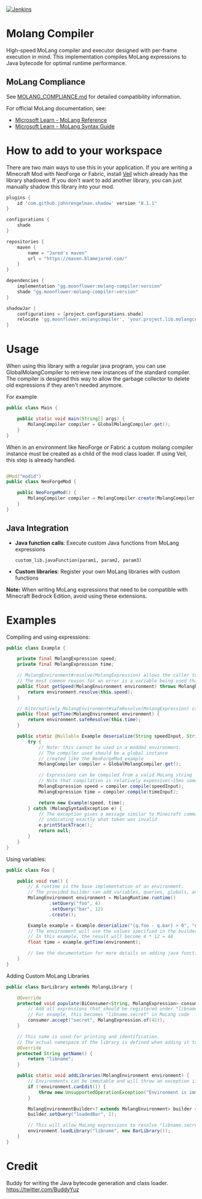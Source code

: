 [![Jenkins](https://img.shields.io/jenkins/build?jobUrl=https://ci.blamejared.com/job/Foundry/job/molang-compiler/job/master/&style=?style=plastic)](https://ci.blamejared.com/job/Foundry/job/molang-compiler/job/master/)

# Molang Compiler

High-speed MoLang compiler and executor designed with per-frame execution in mind. This implementation compiles MoLang
expressions to Java bytecode for optimal runtime performance.

## MoLang Compliance

See [MOLANG_COMPLIANCE.md](MOLANG_COMPLIANCE.md) for detailed compatibility information.

For official MoLang documentation, see:

- [Microsoft Learn - MoLang Reference](https://learn.microsoft.com/en-us/minecraft/creator/reference/content/molangreference/)
- [Microsoft Learn - MoLang Syntax Guide](https://learn.microsoft.com/en-us/minecraft/creator/documents/molang/syntax-guide)

# How to add to your workspace

There are two main ways to use this in your application. If you are writing a Minecraft Mod with NeoForge or Fabric,
install [Veil](https://github.com/FoundryMC/Veil) which already has the library shadowed. If you don't want
to add another library, you can just manually shadow this library into your mod.

```gradle
plugins {
    id 'com.github.johnrengelman.shadow' version "8.1.1"
}

configurations {
    shade
}

repositories {
    maven {
        name = "Jared's maven"
        url = "https://maven.blamejared.com/"
    }
}

dependencies {
    implementation "gg.moonflower:molang-compiler:version"
    shade "gg.moonflower:molang-compiler:version"
}

shadowJar {
    configurations = [project.configurations.shade]
    relocate 'gg.moonflower.molangcompiler', 'your.project.lib.molangcompiler'
}
```

# Usage

When using this library with a regular java program, you can use GlobalMolangCompiler to retrieve new instances of the
standard compiler. The compiler is designed this way to allow the garbage collector to delete old expressions if they
aren't needed anymore.

For example

```java
public class Main {

    public static void main(String[] args) {
        MolangCompiler compiler = GlobalMolangCompiler.get();
    }
}
```

When in an environment like NeoForge or Fabric a custom molang compiler instance must be created as a child of the mod
class loader. If using Veil, this step is already handled.

```java

@Mod("modid")
public class NeoForgeMod {

    public NeoForgeMod() {
        MolangCompiler compiler = MolangCompiler.create(MolangCompiler.DEFAULT_FLAGS, NeoForgeMod.class.getClassLoader());
    }
}
```

## Java Integration

- **Java function calls**: Execute custom Java functions from MoLang expressions
  ```molang
  custom_lib.javaFunction(param1, param2, param3)
  ```
- **Custom libraries**: Register your own MoLang libraries with custom functions

**Note:** When writing MoLang expressions that need to be compatible with Minecraft Bedrock Edition, avoid using these
extensions.

# Examples

Compiling and using expressions:

```java
public class Example {

    private final MolangExpression speed;
    private final MolangExpression time;

    // MolangEnvironment#resolve(MolangExpression) allows the caller to handle errors created while resolving
    // The most common reason for an error is a variable being used that isn't defined in the environment
    public float getSpeed(MolangEnvironment environment) throws MolangRuntimeException {
        return environment.resolve(this.speed);
    }

    // Alternatively MolangEnvironment#safeResolve(MolangExpression) can be used to print the stack trace and return 0 on errors
    public float getTime(MolangEnvironment environment) {
        return environment.safeResolve(this.time);
    }

    public static @Nullable Example deserialize(String speedInput, String timeInput) {
        try {
            // Note: this cannot be used in a modded environment.
            // The compiler used should be a global instance
            // created like the NeoForgeMod example
            MolangCompiler compiler = GlobalMolangCompiler.get();

            // Expressions can be compiled from a valid MoLang string
            // Note that compilation is relatively expensive(~15ms sometimes) so it should be done once and cached
            MolangExpression speed = compiler.compile(speedInput);
            MolangExpression time = compiler.compile(timeInput);

            return new Example(speed, time);
        } catch (MolangSyntaxException e) {
            // The exception gives a message similar to Minecraft commands
            // indicating exactly what token was invalid
            e.printStackTrace();
            return null;
        }
    }
}
```

Using variables:

```java
public class Foo {

    public void run() {
        // A runtime is the base implementation of an environment.
        // The provided builder can add variables, queries, globals, and extra libraries
        MolangEnvironment environment = MolangRuntime.runtime()
                .setQuery("foo", 4)
                .setQuery("bar", 12)
                .create();

        Example example = Example.deserialize("(q.foo - q.bar) > 0", "q.foo * q.bar");
        // The environment will use the values specified in the builder as replacements when calculating the expression
        // In this example, the result will become 4 * 12 = 48
        float time = example.getTime(environment);

        // See the documentation for more details on adding java functions and variables
    }
}
```

Adding Custom MoLang Libraries

```java
public class BarLibrary extends MolangLibrary {

    @Override
    protected void populate(BiConsumer<String, MolangExpression> consumer) {
        // Add all expressions that should be registered under "libname"
        // For example, this becomes "libname.secret" in MoLang code
        consumer.accept("secret", MolangExpression.of(42));
    }

    // This name is used for printing and identification.
    // The actual namespace of the library is defined when adding it to a MolangEnvironment.
    @Override
    protected String getName() {
        return "libname";
    }

    public static void addLibraries(MolangEnvironment environment) {
        // Environments can be immutable and will throw an exception if they are tried to be modified
        if (!environment.canEdit()) {
            throw new UnsupportedOperationException("Environment is immutable");
        }

        MolangEnvironmentBuilder<? extends MolangEnvironment> builder = environment.edit();
        builder.setQuery("loadedBar", 1);

        // This will allow MoLang expressions to resolve "libname.secret" now
        environment.loadLibrary("libname", new BarLibrary());
    }
}
```

# Credit

Buddy for writing the Java bytecode generation and class loader. https://twitter.com/BuddyYuz
